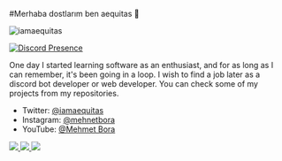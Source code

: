 #Merhaba dostlarım ben aequitas 🏴

<img src="https://komarev.com/ghpvc/?username=iamaequitas&label=Profile%20Viewers&color=37fa3f" alt="iamaequitas" />

[![Discord Presence](https://lanyard-profile-readme.vercel.app/api/577589971658211329)](https://discord.com/users/577589971658211329)

One day I started learning software as an enthusiast, and for as long as I can remember, it's been going in a loop. I wish to find a job later as a discord bot developer or web developer. You can check some of my projects from my repositories.

- Twitter: [@iamaequitas](https://twitter.com/iamaequitas)
- Instagram: [@mehnetbora](https://instagram.com/mehnetbora?utm_medium=copy_link)
- YouTube: [@Mehmet Bora](https://www.youtube.com/channel/UCcR9oWNs3frKAgTxiCl_NJA)

<a href="https://github.com/iamaequitas">
<img src="https://github-readme-stats.vercel.app/api?username=iamaequitas&count_private=true&hide_border=true&show_icons=true&include_all_commits=true&bg_color=0d1117&title_color=df761c&text_color=FFFFFF&icon_color=df761c">
<img src="https://github-readme-streak-stats.herokuapp.com/?user=iamaequitas&layout=compact&theme=nord&count_private=true&hide_border=true&show_icons=true&include_all_commits=true&bg_color=0d1117&title_color=df761c&text_color=FFFFFF&icon_color=df761c">
<img src="https://github-readme-stats.vercel.app/api/top-langs/?username=iamaequitas&layout=compact&theme=nord&hide_border=true&bg_color=0d1117&border_radius=6&title_color=df761c">
</a>
